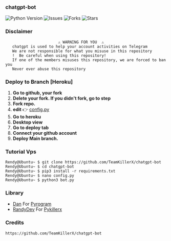 ### chatgpt-bot

![Python Version](https://img.shields.io/badge/python-3.9-green?style=for-the-badge&logo=appveyor)
![Issues](https://img.shields.io/github/issues/TeamKillerX/chatgpt-bot?style=for-the-badge&logo=appveyor)
![Forks](https://img.shields.io/github/forks/TeamKillerX/chatgpt-bot?style=for-the-badge&logo=appveyor)
![Stars](https://img.shields.io/github/stars/TeamKillerX/chatgpt-bot?style=for-the-badge&logo=appveyor)

### Disclaimer
```
️                       ⚠️ WARNING FOR YOU ️ ️⚠️
   chatgpt is used to help your account activities on Telegram
   We are not responsible for what you misuse in this repository
   !  Be careful when using this repository!
   If one of the members misuses this repository, we are forced to ban you
   Never ever abuse this repository
```

### Deploy to Branch [Heroku]

1. <b>Go to github, your fork</b>
2. <b>Delete your fork. If you didn't fork, go to step</b>
3. <b>Fork repo.</b>
4. <b>edit</b> 👉 [config.py](https://github.com/TeamKillerX/chatgpt-bot/blob/main/config.py)
5. <b>Go to heroku</b>
6. <b>Desktop view</b>
7. <b>Go to deploy tab</b>
8. <b>Connect your github account</b>
9. <b>Deploy Main branch.</b>


### Tutorial Vps
```console
Rendy@Ubuntu~ $ git clone https://github.com/TeamKillerX/chatgpt-bot
Rendy@Ubuntu~ $ cd chatgpt-bot
Rendy@Ubuntu~ $ pip3 install -r requirements.txt
Rendy@Ubuntu~ $ nano config.py
Rendy@Ubuntu~ $ python3 bot.py
```

### Library
* [Dan](https://github.com/pyrogram) For [Pyrogram](https://github.com/pyrogram/pyrogram)
* [RandyDev](https://t.me/xtsea) For [Pykillerx](https://github.com/TeamKillerX/chatgpt-bot)

### Credits
```
https://github.com/TeamKillerX/chatgpt-bot
```
